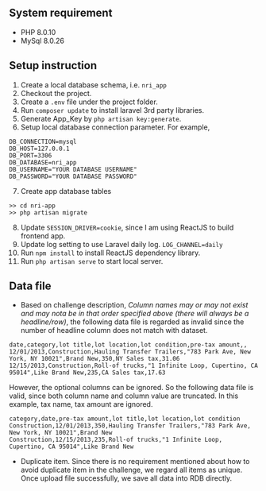 ## System requirement
* PHP 8.0.10 
* MySql 8.0.26
## Setup instruction
1. Create a local database schema, i.e. `nri_app`
1. Checkout the project.
1. Create a `.env` file under the project folder.
1. Run `composer update` to install laravel 3rd party libraries.
1. Generate App_Key by `php artisan key:generate`.
1. Setup local database connection parameter. For example,
```
DB_CONNECTION=mysql
DB_HOST=127.0.0.1
DB_PORT=3306
DB_DATABASE=nri_app
DB_USERNAME="YOUR DATABASE USERNAME"
DB_PASSWORD="YOUR DATABASE PASSWORD"
```
7. Create app database tables 
```
>> cd nri-app
>> php artisan migrate
```
8. Update `SESSION_DRIVER=cookie`, since I am using ReactJS to build frontend app.
1. Update log setting to use Laravel daily log. `LOG_CHANNEL=daily`
1. Run `npm install` to install ReactJS dependency library.
1. Run `php artisan serve` to start local server.

## Data file 
* Based on challenge description, _Column names may or may not exist and may nota be in that order specified above (there will always be a headline/row)_, the following data file is regarded as invalid since the number of headline column does not match with dataset.
```
date,category,lot title,lot location,lot condition,pre-tax amount,,
12/01/2013,Construction,Hauling Transfer Trailers,"783 Park Ave, New York, NY 10021",Brand New,350,NY Sales tax,31.06
12/15/2013,Construction,Roll-of trucks,"1 Infinite Loop, Cupertino, CA 95014",Like Brand New,235,CA Sales tax,17.63
```
However, the optional columns can be ignored. So the following data file is valid, since both column name and column value are truncated. In this example, tax name, tax amount are ignored.
```
category,date,pre-tax amount,lot title,lot location,lot condition
Construction,12/01/2013,350,Hauling Transfer Trailers,"783 Park Ave, New York, NY 10021",Brand New
Construction,12/15/2013,235,Roll-of trucks,"1 Infinite Loop, Cupertino, CA 95014",Like Brand New
```
* Duplicate item. Since there is no requirement mentioned about how to avoid duplicate item in the challenge, we regard all items as unique. Once upload file successfully, we save all data into RDB directly.